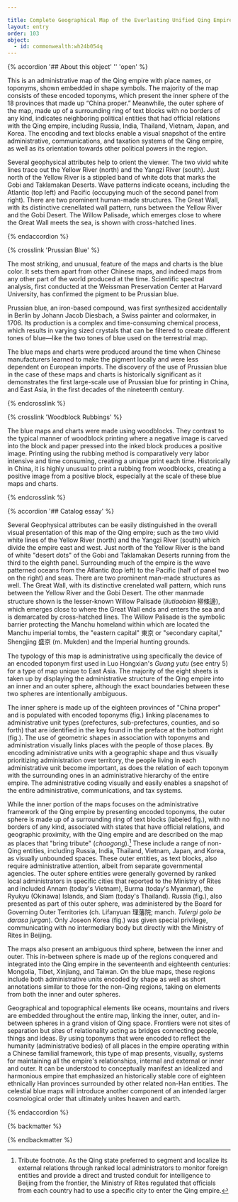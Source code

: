 ```yaml
---

title: Complete Geographical Map of the Everlasting Unified Qing Empire 
layout: entry
order: 103
object:
  - id: commonwealth:wh24b054q
---
```


{% accordion '## About this object' '' 'open' %}

This is an administrative map of the Qing empire with place names, or toponyms, shown embedded in shape symbols. The majority of the map consists of these encoded toponyms, which present the inner sphere of the 18 provinces that made up “China proper.” Meanwhile, the outer sphere of the map, made up of a surrounding ring of text blocks with no borders of any kind, indicates neighboring political entities that had official relations with the Qing empire, including Russia, India, Thailand, Vietnam, Japan, and Korea. The encoding and text blocks enable a visual snapshot of the entire administrative, communications, and taxation systems of the Qing empire, as well as its orientation towards other political powers in the region.

Several geophysical attributes help to orient the viewer. The two vivid white lines trace out the Yellow River (north) and the Yangzi River (south). Just north of the Yellow River is a stippled band of white dots that marks the Gobi and Taklamakan Deserts. Wave patterns indicate oceans, including the Atlantic (top left) and Pacific (occupying much of the second panel from right). There are two prominent human-made structures. The Great Wall, with its distinctive crenellated wall pattern, runs between the Yellow River and the Gobi Desert. The Willow Palisade, which emerges close to where the Great Wall meets the sea, is shown with cross-hatched lines.

{% endaccordion %}

{% crosslink 'Prussian Blue' %}

The most striking, and unusual, feature of the maps and charts is the blue color. It sets them apart from other Chinese maps, and indeed maps from any other part of the world produced at the time. Scientific spectral analysis, first conducted at the Weissman Preservation Center at Harvard University, has confirmed the pigment to be Prussian blue.

Prussian blue, an iron-based compound, was first synthesized accidentally in Berlin by Johann Jacob Diesbach, a Swiss painter and colormaker, in 1706. Its production is a complex and time-consuming chemical process, which results in varying sized crystals that can be filtered to create different tones of blue—like the two tones of blue used on the terrestrial map.

The blue maps and charts were produced around the time when Chinese manufacturers learned to make the pigment locally and were less dependent on European imports. The discovery of the use of Prussian blue in the case of these maps and charts is historically significant as it demonstrates the first large-scale use of Prussian blue for printing in China, and East Asia, in the first decades of the nineteenth century.

{% endcrosslink %}

{% crosslink 'Woodblock Rubbings' %}

The blue maps and charts were made using woodblocks. They contrast to the typical manner of woodblock printing where a negative image is carved into the block and paper pressed into the inked block produces a positive image. Printing using the rubbing method is comparatively very labor intensive and time consuming, creating a unique print each time. Historically in China, it is highly unusual to print a rubbing from woodblocks, creating a positive image from a positive block, especially at the scale of these blue maps and charts.

{% endcrosslink %}


{% accordion '## Catalog essay' %}

Several Geophysical attributes can be easily distinguished in the overall visual presentation of this map of the Qing empire; such as the two vivid white lines of the Yellow River (north) and the Yangzi River (south) which divide the empire east and west. Just north of the Yellow River is the band of white "desert dots" of the Gobi and Taklamakan Deserts running from the third to the eighth panel. Surrounding much of the empire is the wave patterned oceans from the Atlantic (top left) to the Pacific (half of panel two on the right) and seas. There are two prominent man-made structures as well. The Great Wall, with its distinctive crenelated wall pattern, which runs between the Yellow River and the Gobi Desert. The other manmade structure shown is the lesser-known Willow Palisade (*liutiaobian* <span class="inline-characters chinese-characters">柳條邊</span>), which emerges close to where the Great Wall ends and enters the sea and is demarcated by cross-hatched lines. The Willow Palisade is the symbolic barrier protecting the Manchu homeland within which are located the Manchu imperial tombs, the "eastern capital" <span class="inline-characters chinese-characters">東京</span> or "secondary capital," Shengjing <span class="inline-characters chinese-characters">盛京</span> (m. Mukden) and the Imperial hunting grounds.

The typology of this map is administrative using specifically the device of an encoded toponym first used in Luo Hongxian's *Guang yutu* (see entry 5) for a type of map unique to East Asia. The majority of the eight sheets is taken up by displaying the administrative structure of the Qing empire into an inner and an outer sphere, although the exact boundaries between these two spheres are intentionally ambiguous.

The inner sphere is made up of the eighteen provinces of "China proper" and is populated with encoded toponyms (fig.) linking placenames to administrative unit types (prefectures, sub-prefectures, counties, and so forth) that are identified in the key found in the preface at the bottom right (fig.). The use of geometric shapes in association with toponyms and administration visually links places with the people of those places. By encoding administrative units with a geographic shape and thus visually prioritizing administration over territory, the people living in each administrative unit become important, as does the relation of each toponym with the surrounding ones in an administrative hierarchy of the entire empire. The administrative coding visually and easily enables a snapshot of the entire administrative, communications, and tax systems.

While the inner portion of the maps focuses on the administrative framework of the Qing empire by presenting encoded toponyms, the outer sphere is made up of a surrounding ring of text blocks (labeled fig.), with no borders of any kind, associated with states that have official relations, and geographic proximity, with the Qing empire and are described on the map as places that "bring tribute" (*chaogong*).[^1] These include a range of non-Qing entities, including Russia, India, Thailand, Vietnam, Japan, and Korea, as visually unbounded spaces. These outer entities, as text blocks, also require administrative attention, albeit from separate governmental agencies. The outer sphere entities were generally governed by ranked local administrators in specific cities that reported to the Ministry of Rites and included Annam (today's Vietnam), Burma (today's Myanmar), the Ryukyu (Okinawa) Islands, and Siam (today's Thailand). Russia (fig.), also presented as part of this outer sphere, was administered by the Board for Governing Outer Territories (ch. Lifanyuan <span class="inline-characters chinese-characters">理藩院</span>; manch. *Tulergi golo be darasa jurgan*). Only Joseon Korea (fig.) was given special privilege, communicating with no intermediary body but directly with the Ministry of Rites in Beijing.

The maps also present an ambiguous third sphere, between the inner and outer. This in-between sphere is made up of the regions conquered and integrated into the Qing empire in the seventeenth and eighteenth centuries: Mongolia, Tibet, Xinjiang, and Taiwan. On the blue maps, these regions include both administrative units encoded by shape as well as short annotations similar to those for the non-Qing regions, taking on elements from both the inner and outer spheres.

Geographical and topographical elements like oceans, mountains and rivers are embedded throughout the entire map, linking the inner, outer, and in-between spheres in a grand vision of Qing space. Frontiers were not sites of separation but sites of relationality acting as bridges connecting people, things and ideas. By using toponyms that were encoded to reflect the humanity (administrative bodies) of all places in the empire operating within a Chinese familial framework, this type of map presents, visually, systems for maintaining all the empire's relationships, internal and external or inner and outer. It can be understood to conceptually manifest an idealized and harmonious empire that emphasized an historically stable core of eighteen ethnically Han provinces surrounded by other related non-Han entities. The celestial blue maps will introduce another component of an intended larger cosmological order that ultimately unites heaven and earth.

[^1]: Tribute footnote. As the Qing state preferred to segment and localize its external relations through ranked local administrators to monitor foreign entities and provide a direct and trusted conduit for intelligence to Beijing from the frontier, the Ministry of Rites regulated that officials from each country had to use a specific city to enter the Qing empire.

{% endaccordion %}


{% backmatter %}


{% endbackmatter %}
